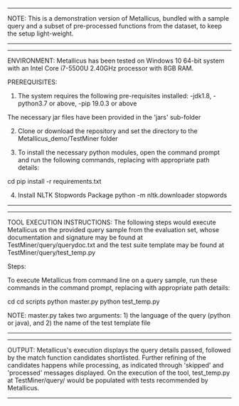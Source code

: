 ************************************
NOTE: This is a demonstration version of Metallicus, bundled with a sample query and a subset of pre-processed functions
from the dataset, to keep the setup light-weight.
************************************

************************************
ENVIRONMENT:
Metallicus has been tested on Windows 10 64-bit system with an Intel Core i7-5500U 2.40GHz processor with 8GB RAM. 

PREREQUISITES:
1) The system requires the following pre-requisites installed:
-jdk1.8, 
-python3.7 or above, 
-pip 19.0.3 or above


The necessary jar files have been provided in the 'jars' sub-folder

2) Clone or download the repository and set the directory to the Metallicus_demo/TestMiner folder

3) To install the necessary python modules, open the command prompt and run the following commands, replacing with appropriate path details:

cd <path to TestMiner folder>
pip install -r requirements.txt

4) Install NLTK Stopwords Package
python -m nltk.downloader stopwords
************************************

************************************
TOOL EXECUTION INSTRUCTIONS:
The following steps would execute Metallicus on the provided query sample from the evaluation set, whose documentation and signature
may be found at TestMiner/query/querydoc.txt and the test suite template may be found at TestMiner/query/test_temp.py

Steps:

To execute Metallicus from command line on a query sample, run these commands in the command prompt, replacing with appropriate path details:

cd <path to TestMiner folder>
cd scripts
python master.py python test_temp.py


NOTE: master.py takes two arguments: 1) the language of the query (python or java), and 2) the name of the test template file
************************************

************************************
OUTPUT:
Metallicus's execution displays the query details passed, followed by the match function candidates shortlisted. 
Further refining of the candidates happens while processing, as indicated through 'skipped' and 'processed' 
messages displayed. On the execution of the tool, test_temp.py at TestMiner/query/ would be populated with tests recommended by Metallicus.
************************************

